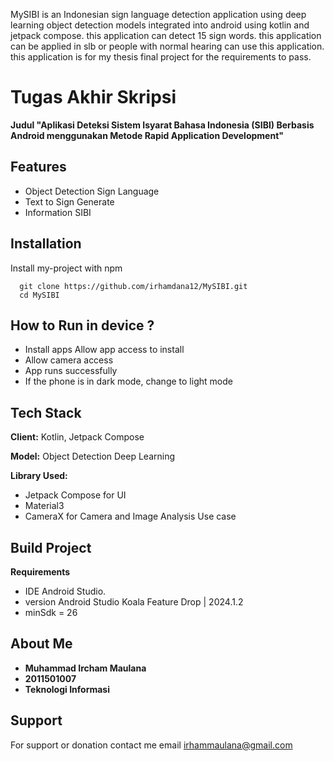 MySIBI is an Indonesian sign language detection application using deep learning object detection models integrated into android using kotlin and jetpack compose. this application can detect 15 sign words. this application can be applied in slb or people with normal hearing can use this application. this application is for my thesis final project for the requirements to pass. 

# Tugas Akhir Skripsi

**Judul "Aplikasi Deteksi Sistem Isyarat Bahasa Indonesia (SIBI) Berbasis Android menggunakan Metode Rapid Application Development"**

## Features

- Object Detection Sign Language
- Text to Sign Generate
- Information SIBI

## Installation

Install my-project with npm

```
  git clone https://github.com/irhamdana12/MySIBI.git
  cd MySIBI
```
    
## How to Run in device ?

- Install apps Allow app access to install
- Allow camera access
- App runs successfully
- If the phone is in dark mode, change to light mode
  

## Tech Stack

**Client:** Kotlin, Jetpack Compose

**Model:** Object Detection Deep Learning

**Library Used:**
- Jetpack Compose for UI
- Material3
- CameraX for Camera and Image Analysis Use case

## Build Project
**Requirements**
- IDE Android Studio.
- version Android Studio Koala Feature Drop | 2024.1.2
- minSdk = 26

## About Me

- **Muhammad Ircham Maulana** 
- **2011501007**
- **Teknologi Informasi**


## Support

For support or donation contact me email irhammaulana@gmail.com 

